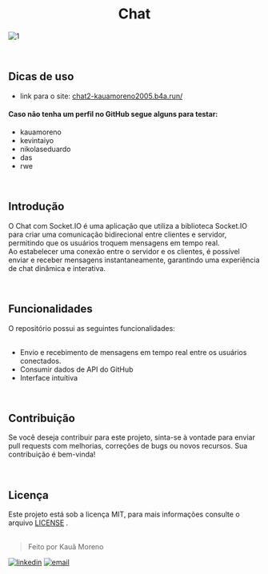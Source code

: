 <h1 align="center">Chat</h1>


![1](https://github.com/kauamoreno/chat/assets/119445003/1b87c161-f772-491e-b290-ae4191b53d2f)

<br>

## Dicas de uso
* link para o site: [chat2-kauamoreno2005.b4a.run/](https://chat2-kauamoreno2005.b4a.run/) <br>

#### Caso não tenha um perfil no GitHub segue alguns para testar:
* kauamoreno
* kevintaiyo
* nikolaseduardo
* das
* rwe

<br>

## Introdução
O Chat com Socket.IO é uma aplicação que utiliza a biblioteca Socket.IO para criar uma comunicação bidirecional entre clientes e servidor, permitindo que os usuários troquem mensagens em tempo real. <br>
Ao estabelecer uma conexão entre o servidor e os clientes, é possível enviar e receber mensagens instantaneamente, garantindo uma experiência de chat dinâmica e interativa.

<br>

## Funcionalidades
O repositório possui as seguintes funcionalidades:
<br><br>
* Envio e recebimento de mensagens em tempo real entre os usuários conectados.
* Consumir dados de API do GitHub
* Interface intuítiva 

<br>

## Contribuição
Se você deseja contribuir para este projeto, sinta-se à vontade para enviar pull requests com melhorias, correções de bugs ou novos recursos. Sua contribuição é bem-vinda!

<br>

## Licença
Este projeto está sob a licença MIT, para mais informações consulte o arquivo [LICENSE](LICENSE) .
<br><br>

> Feito por Kauã Moreno 

[![linkedin](https://img.shields.io/badge/LinkedIn-0077B5?style=for-the-badge&logo=linkedin&logoColor=white)](https://www.linkedin.com/in/kauamoreno/)
[![email](https://img.shields.io/badge/Gmail-D14836?style=for-the-badge&logo=gmail&logoColor=white)](mailto:kaua.moreno2005@gmail.com)
